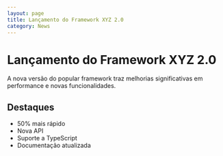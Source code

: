 ```yaml
---
layout: page
title: Lançamento do Framework XYZ 2.0
category: News
---
```


# Lançamento do Framework XYZ 2.0

A nova versão do popular framework traz melhorias significativas em performance e novas funcionalidades.

## Destaques
- 50% mais rápido
- Nova API
- Suporte a TypeScript
- Documentação atualizada
